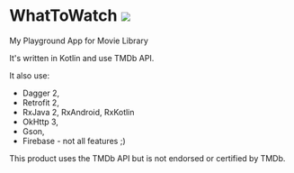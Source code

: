 # WhatToWatch <img src="https://build.appcenter.ms/v0.1/apps/7a6fd451-f674-4483-819e-4c5ca1e2bad8/branches/master/badge"/>
My Playground App for Movie Library 

It's written in Kotlin and use TMDb API.

It also use:
 - Dagger 2,
 - Retrofit 2,
 - RxJava 2, RxAndroid, RxKotlin
 - OkHttp 3,
 - Gson,
 - Firebase - not all features ;)


This product uses the TMDb API but is not endorsed or certified by TMDb.
